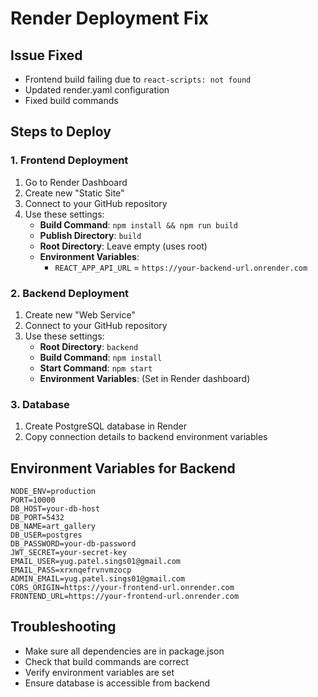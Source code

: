 # Render Deployment Fix

## Issue Fixed
- Frontend build failing due to `react-scripts: not found`
- Updated render.yaml configuration
- Fixed build commands

## Steps to Deploy

### 1. Frontend Deployment
1. Go to Render Dashboard
2. Create new "Static Site"
3. Connect to your GitHub repository
4. Use these settings:
   - **Build Command**: `npm install && npm run build`
   - **Publish Directory**: `build`
   - **Root Directory**: Leave empty (uses root)
   - **Environment Variables**:
     - `REACT_APP_API_URL` = `https://your-backend-url.onrender.com`

### 2. Backend Deployment
1. Create new "Web Service"
2. Connect to your GitHub repository
3. Use these settings:
   - **Root Directory**: `backend`
   - **Build Command**: `npm install`
   - **Start Command**: `npm start`
   - **Environment Variables**: (Set in Render dashboard)

### 3. Database
1. Create PostgreSQL database in Render
2. Copy connection details to backend environment variables

## Environment Variables for Backend
```
NODE_ENV=production
PORT=10000
DB_HOST=your-db-host
DB_PORT=5432
DB_NAME=art_gallery
DB_USER=postgres
DB_PASSWORD=your-db-password
JWT_SECRET=your-secret-key
EMAIL_USER=yug.patel.sings01@gmail.com
EMAIL_PASS=xrxnqefrvnvmzocp
ADMIN_EMAIL=yug.patel.sings01@gmail.com
CORS_ORIGIN=https://your-frontend-url.onrender.com
FRONTEND_URL=https://your-frontend-url.onrender.com
```

## Troubleshooting
- Make sure all dependencies are in package.json
- Check that build commands are correct
- Verify environment variables are set
- Ensure database is accessible from backend
